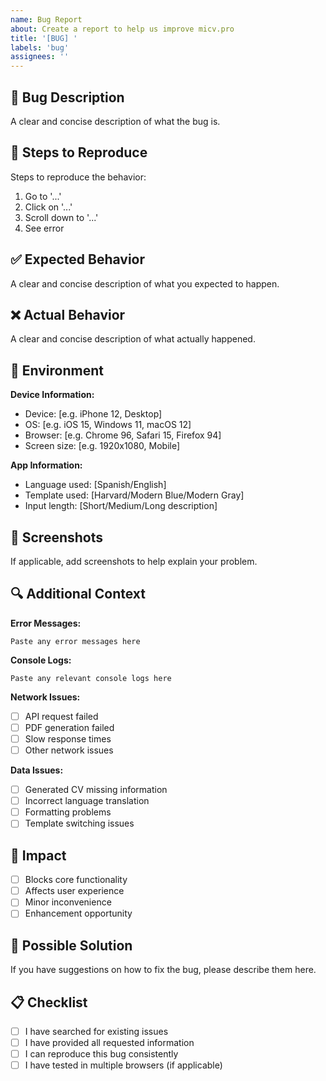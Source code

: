 ```yaml
---
name: Bug Report
about: Create a report to help us improve micv.pro
title: '[BUG] '
labels: 'bug'
assignees: ''
---
```


## 🐛 Bug Description
A clear and concise description of what the bug is.

## 🔄 Steps to Reproduce
Steps to reproduce the behavior:
1. Go to '...'
2. Click on '...'
3. Scroll down to '...'
4. See error

## ✅ Expected Behavior
A clear and concise description of what you expected to happen.

## ❌ Actual Behavior
A clear and concise description of what actually happened.

## 📱 Environment
**Device Information:**
- Device: [e.g. iPhone 12, Desktop]
- OS: [e.g. iOS 15, Windows 11, macOS 12]
- Browser: [e.g. Chrome 96, Safari 15, Firefox 94]
- Screen size: [e.g. 1920x1080, Mobile]

**App Information:**
- Language used: [Spanish/English]
- Template used: [Harvard/Modern Blue/Modern Gray]
- Input length: [Short/Medium/Long description]

## 📸 Screenshots
If applicable, add screenshots to help explain your problem.

## 🔍 Additional Context
**Error Messages:**
```
Paste any error messages here
```

**Console Logs:**
```
Paste any relevant console logs here
```

**Network Issues:**
- [ ] API request failed
- [ ] PDF generation failed
- [ ] Slow response times
- [ ] Other network issues

**Data Issues:**
- [ ] Generated CV missing information
- [ ] Incorrect language translation
- [ ] Formatting problems
- [ ] Template switching issues

## 🎯 Impact
- [ ] Blocks core functionality
- [ ] Affects user experience
- [ ] Minor inconvenience
- [ ] Enhancement opportunity

## 🔧 Possible Solution
If you have suggestions on how to fix the bug, please describe them here.

## 📋 Checklist
- [ ] I have searched for existing issues
- [ ] I have provided all requested information
- [ ] I can reproduce this bug consistently
- [ ] I have tested in multiple browsers (if applicable)
